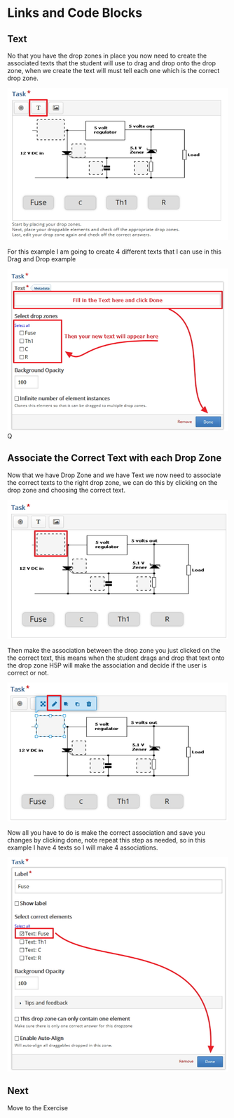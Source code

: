 # Links and Code Blocks

## Text

No that you have the drop zones in place you now need to create the associated texts that the student will use to drag and drop onto the drop zone, when we create the text will must tell each one which is the correct drop zone.

![](img/12.jpg)

For this example I am going to create 4 different texts that I can use in this Drag and Drop example

![](img/13.jpg)Q

## Associate the Correct Text with each Drop Zone

Now that we have Drop Zone and we have Text we now need to associate the correct texts to the right drop zone, we can do this by clicking on the drop zone and choosing the correct text.

![](img/14.jpg)

Then make the association between the drop zone you just clicked on the the correct text, this means when the student drags and drop that text onto the drop zone H5P will make the association and decide if the user is correct or not.

![](img/15.jpg)

Now all you have to do is make the correct association and save you changes by clicking done, note repeat this step as needed, so in this example I have 4 texts so I will make 4 associations.

![](img/16.jpg)

## Next

Move to the Exercise 



